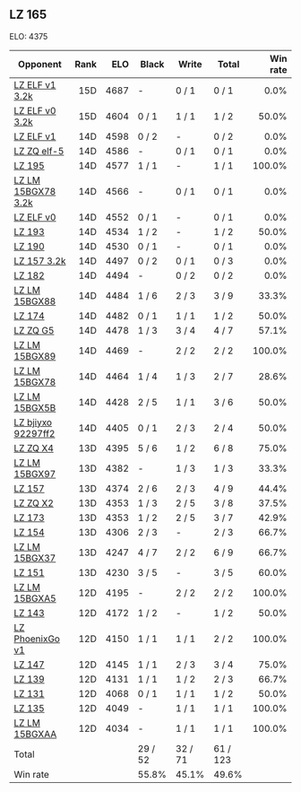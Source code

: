 ## LZ 165 ##

ELO: 4375

Opponent | Rank | ELO | Black | Write | Total | Win rate
---------|-----:|----:|-------|-------|-------|-------:
[LZ ELF v1 3.2k](LZ%20ELF%20v1%203.2k.md) | 15D | 4687 | - | 0 / 1 | 0 / 1 | 0.0%
[LZ ELF v0 3.2k](LZ%20ELF%20v0%203.2k.md) | 15D | 4604 | 0 / 1 | 1 / 1 | 1 / 2 | 50.0%
[LZ ELF v1](LZ%20ELF%20v1.md) | 14D | 4598 | 0 / 2 | - | 0 / 2 | 0.0%
[LZ ZQ elf-5](LZ%20ZQ%20elf-5.md) | 14D | 4586 | - | 0 / 1 | 0 / 1 | 0.0%
[LZ 195](LZ%20195.md) | 14D | 4577 | 1 / 1 | - | 1 / 1 | 100.0%
[LZ LM 15BGX78 3.2k](LZ%20LM%2015BGX78%203.2k.md) | 14D | 4566 | - | 0 / 1 | 0 / 1 | 0.0%
[LZ ELF v0](LZ%20ELF%20v0.md) | 14D | 4552 | 0 / 1 | - | 0 / 1 | 0.0%
[LZ 193](LZ%20193.md) | 14D | 4534 | 1 / 2 | - | 1 / 2 | 50.0%
[LZ 190](LZ%20190.md) | 14D | 4530 | 0 / 1 | - | 0 / 1 | 0.0%
[LZ 157 3.2k](LZ%20157%203.2k.md) | 14D | 4497 | 0 / 2 | 0 / 1 | 0 / 3 | 0.0%
[LZ 182](LZ%20182.md) | 14D | 4494 | - | 0 / 2 | 0 / 2 | 0.0%
[LZ LM 15BGX88](LZ%20LM%2015BGX88.md) | 14D | 4484 | 1 / 6 | 2 / 3 | 3 / 9 | 33.3%
[LZ 174](LZ%20174.md) | 14D | 4482 | 0 / 1 | 1 / 1 | 1 / 2 | 50.0%
[LZ ZQ G5](LZ%20ZQ%20G5.md) | 14D | 4478 | 1 / 3 | 3 / 4 | 4 / 7 | 57.1%
[LZ LM 15BGX89](LZ%20LM%2015BGX89.md) | 14D | 4469 | - | 2 / 2 | 2 / 2 | 100.0%
[LZ LM 15BGX78](LZ%20LM%2015BGX78.md) | 14D | 4464 | 1 / 4 | 1 / 3 | 2 / 7 | 28.6%
[LZ LM 15BGX5B](LZ%20LM%2015BGX5B.md) | 14D | 4428 | 2 / 5 | 1 / 1 | 3 / 6 | 50.0%
[LZ bjiyxo 92297ff2](LZ%20bjiyxo%2092297ff2.md) | 14D | 4405 | 0 / 1 | 2 / 3 | 2 / 4 | 50.0%
[LZ ZQ X4](LZ%20ZQ%20X4.md) | 13D | 4395 | 5 / 6 | 1 / 2 | 6 / 8 | 75.0%
[LZ LM 15BGX97](LZ%20LM%2015BGX97.md) | 13D | 4382 | - | 1 / 3 | 1 / 3 | 33.3%
[LZ 157](LZ%20157.md) | 13D | 4374 | 2 / 6 | 2 / 3 | 4 / 9 | 44.4%
[LZ ZQ X2](LZ%20ZQ%20X2.md) | 13D | 4353 | 1 / 3 | 2 / 5 | 3 / 8 | 37.5%
[LZ 173](LZ%20173.md) | 13D | 4353 | 1 / 2 | 2 / 5 | 3 / 7 | 42.9%
[LZ 154](LZ%20154.md) | 13D | 4306 | 2 / 3 | - | 2 / 3 | 66.7%
[LZ LM 15BGX37](LZ%20LM%2015BGX37.md) | 13D | 4247 | 4 / 7 | 2 / 2 | 6 / 9 | 66.7%
[LZ 151](LZ%20151.md) | 13D | 4230 | 3 / 5 | - | 3 / 5 | 60.0%
[LZ LM 15BGXA5](LZ%20LM%2015BGXA5.md) | 12D | 4195 | - | 2 / 2 | 2 / 2 | 100.0%
[LZ 143](LZ%20143.md) | 12D | 4172 | 1 / 2 | - | 1 / 2 | 50.0%
[LZ PhoenixGo v1](LZ%20PhoenixGo%20v1.md) | 12D | 4150 | 1 / 1 | 1 / 1 | 2 / 2 | 100.0%
[LZ 147](LZ%20147.md) | 12D | 4145 | 1 / 1 | 2 / 3 | 3 / 4 | 75.0%
[LZ 139](LZ%20139.md) | 12D | 4131 | 1 / 1 | 1 / 2 | 2 / 3 | 66.7%
[LZ 131](LZ%20131.md) | 12D | 4068 | 0 / 1 | 1 / 1 | 1 / 2 | 50.0%
[LZ 135](LZ%20135.md) | 12D | 4049 | - | 1 / 1 | 1 / 1 | 100.0%
[LZ LM 15BGXAA](LZ%20LM%2015BGXAA.md) | 12D | 4034 | - | 1 / 1 | 1 / 1 | 100.0%
Total | | | 29 / 52 | 32 / 71 | 61 / 123 | 
Win rate| | | 55.8% | 45.1% | 49.6% | 
